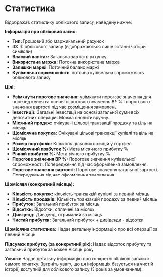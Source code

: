 # **Статистика**

Відображає статистику облікового запису, наведену нижче:

**Інформація про обліковий запис:**
  - **Тип:** Грошовий або маржинальний рахунок
  - **ID:** ID облікового запису (відображаються лише останні чотири символи)
  - **Власний капітал:** Загальна вартість рахунку
  - **Використана маржа:** Поточна використана маржа
  - **Залишки маржі:** Поточний баланс маржі
  - **Купівельна спроможність:** поточна купівельна спроможність облікового запису

**Цілі:**
  - **Увімкнути порогове значення:** увімкнути порогове значення для попередження на основі порогового значення BP % і порогового значення вартості під час розміщення замовлень.
  - **Інвестиції:** Загальні інвестиції на основі загальної суми всіх депозитних операцій. Можна оновити вручну.
  - **Місячний продаж:** очікувані цільові транзакції продажу та ціль на місяць
  - **Щомісячна покупка:** Очікувані цільові транзакції купівлі та ціль на місяць
  - **Розмір портфоліо:** Кількість цільових позицій у портфелі
  - **Щомісячний прибуток %:** Мета місячного прибутку %
  - **Річний прибуток %:** Мета річного прибутку %
  - **Порогове значення BP %:** Порогове значення купівельної спроможності. Попередження під час оформлення замовлення.
  - **Порогове значення вартості:** Порогове значення загальної вартості. Попередження під час оформлення замовлення.

**Щомісяця (конкретний місяць):**
  - **Кількість покупок:** кількість транзакцій купівлі за певний місяць
  - **Кількість продажів:** Кількість транзакцій продажу за певний місяць
  - **Прибуток:** Загальний прибуток за місяць
  - **Відсотки:** Відсотки, сплачені за місяць
  - **Дивіденд:** Дивіденд, отриманий за місяць
  - **Чистий прибуток:** Загальний прибуток + дивіденди - відсотки

**Щомісячна статистика:**
  Надає детальну інформацію про всі операції за певний місяць
  
**Підсумок прибутку (за конкретний рік):**
  Надає відсоток прибутку та загальний прибуток за кожен місяць року
  
**Усього:**
  Надає детальну інформацію про конкретні облікові записи з самого початку.
  Зверніть увагу, що ця інформація базується на чистій історії, доступній для облікового запису (5 років за умовчанням).
  

